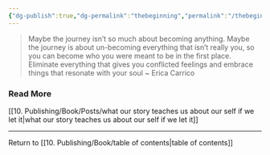 ```yaml
---
{"dg-publish":true,"dg-permalink":"thebeginning","permalink":"/thebeginning/"}
---
```



> Maybe the journey isn’t so much about becoming anything. Maybe the journey is about un-becoming everything that isn’t really you, so you can become who you were meant to be in the first place. Eliminate everything that gives you conflicted feelings and embrace things that resonate with your soul ~ Erica Carrico

### Read More

[[10. Publishing/Book/Posts/what our story teaches us about our self if we let it\|what our story teaches us about our self if we let it]]

---

Return to [[10. Publishing/Book/table of contents\|table of contents]]